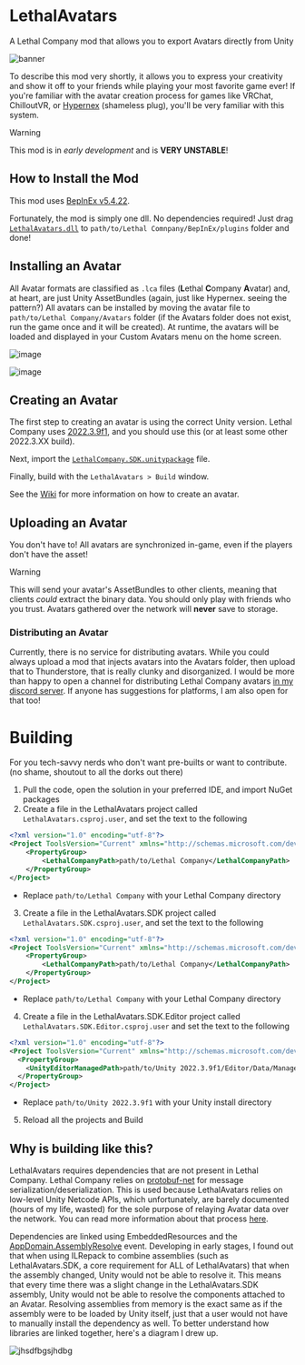 # LethalAvatars
A Lethal Company mod that allows you to export Avatars directly from Unity

![banner](https://github.com/200Tigersbloxed/LethalAvatars/assets/45884377/763ab7a5-4a54-4c9f-9289-6dc536b6f16d)

To describe this mod very shortly, it allows you to express your creativity and show it off to your friends while playing your most favorite game ever! If you're familiar with the avatar creation process for games like VRChat, ChilloutVR, or [Hypernex](https://www.hypernex.dev/) (shameless plug), you'll be very familiar with this system.

> [!WARNING]
> This mod is in *early development* and is **VERY UNSTABLE**!

## How to Install the Mod

This mod uses [BepInEx v5.4.22](https://github.com/BepInEx/BepInEx/releases/tag/v5.4.22).

Fortunately, the mod is simply one dll. No dependencies required! Just drag [`LethalAvatars.dll`](https://github.com/200Tigersbloxed/LethalAvatars/releases/download/0.1.1/LethalAvatars.dll) to `path/to/Lethal Comnpany/BepInEx/plugins` folder and done!

## Installing an Avatar

All Avatar formats are classified as `.lca` files (**L**ethal **C**ompany **A**vatar) and, at heart, are just Unity AssetBundles (again, just like Hypernex. seeing the pattern?) All avatars can be installed by moving the avatar file to `path/to/Lethal Company/Avatars` folder (if the Avatars folder does not exist, run the game once and it will be created). At runtime, the avatars will be loaded and displayed in your Custom Avatars menu on the home screen.

![image](https://github.com/200Tigersbloxed/LethalAvatars/assets/45884377/4bb9586c-54b1-4214-b296-a48ad79b958e)

![image](https://github.com/200Tigersbloxed/LethalAvatars/assets/45884377/71cf3950-4a89-4283-a4d3-6447e4c4011f)

## Creating an Avatar

The first step to creating an avatar is using the correct Unity version. Lethal Company uses [2022.3.9f1](https://unity.com/releases/editor/whats-new/2022.3.9), and you should use this (or at least some other 2022.3.XX build).

Next, import the [`LethalCompany.SDK.unitypackage`](https://github.com/200Tigersbloxed/LethalAvatars/releases/download/0.1.1/LethalAvatars.SDK.unitypackage) file. 

Finally, build with the `LethalAvatars > Build` window.

See the [Wiki](https://github.com/200Tigersbloxed/LethalAvatars/wiki) for more information on how to create an avatar.

## Uploading an Avatar

You don't have to! All avatars are synchronized in-game, even if the players don't have the asset!

> [!WARNING]  
> This will send your avatar's AssetBundles to other clients, meaning that clients *could* extract the binary data. You should only play with friends who you trust.
> Avatars gathered over the network will **never** save to storage.

### Distributing an Avatar

Currently, there is no service for distributing avatars. While you could always upload a mod that injects avatars into the Avatars folder, then upload that to Thunderstore, that is really clunky and disorganized. I would be more than happy to open a channel for distributing Lethal Company avatars [in my discord server](https://fortnite.lol/discord). If anyone has suggestions for platforms, I am also open for that too!

# Building

For you tech-savvy nerds who don't want pre-builts or want to contribute. (no shame, shoutout to all the dorks out there)

1. Pull the code, open the solution in your preferred IDE, and import NuGet packages
2. Create a file in the LethalAvatars project called `LethalAvatars.csproj.user`, and set the text to the following
```xml
<?xml version="1.0" encoding="utf-8"?>
<Project ToolsVersion="Current" xmlns="http://schemas.microsoft.com/developer/msbuild/2003">
    <PropertyGroup>
        <LethalCompanyPath>path/to/Lethal Company</LethalCompanyPath>
    </PropertyGroup>
</Project>
```
  + Replace `path/to/Lethal Company` with your Lethal Company directory
3. Create a file in the LethalAvatars.SDK project called `LethalAvatars.SDK.csproj.user`, and set the text to the following
```xml
<?xml version="1.0" encoding="utf-8"?>
<Project ToolsVersion="Current" xmlns="http://schemas.microsoft.com/developer/msbuild/2003">
    <PropertyGroup>
        <LethalCompanyPath>path/to/Lethal Company</LethalCompanyPath>
    </PropertyGroup>
</Project>
```
  + Replace `path/to/Lethal Company` with your Lethal Company directory
4. Create a file in the LethalAvatars.SDK.Editor project called `LethalAvatars.SDK.Editor.csproj.user` and set the text to the following
```xml
<?xml version="1.0" encoding="utf-8"?>
<Project ToolsVersion="Current" xmlns="http://schemas.microsoft.com/developer/msbuild/2003">
  <PropertyGroup>
    <UnityEditorManagedPath>path/to/Unity 2022.3.9f1/Editor/Data/Managed</UnityEditorManagedPath>
  </PropertyGroup>
</Project>
```
  + Replace `path/to/Unity 2022.3.9f1` with your Unity install directory
5. Reload all the projects and Build

## Why is building like this?

LethalAvatars requires dependencies that are not present in Lethal Company. Lethal Company relies on [protobuf-net](https://github.com/protobuf-net/protobuf-net) for message serialization/deserialization. This is used because LethalAvatars relies on low-level Unity Netcode APIs, which unfortunately, are barely documented (hours of my life, wasted) for the sole purpose of relaying Avatar data over the network. You can read more information about that process [here](https://forum.unity.com/threads/issue-sending-dynamic-data-possibly-bad-design-on-my-part-reading-past-end-of-buffer-error.1215117/#post-7834923).

Dependencies are linked using EmbeddedResources and the [AppDomain.AssemblyResolve](https://learn.microsoft.com/en-us/dotnet/api/system.appdomain.assemblyresolve?view=netframework-4.8) event. Developing in early stages, I found out that when using ILRepack to combine assemblies (such as LethalAvatars.SDK, a core requirement for ALL of LethalAvatars) that when the assembly changed, Unity would not be able to resolve it. This means that every time there was a slight change in the LethalAvatars.SDK assembly, Unity would not be able to resolve the components attached to an Avatar. Resolving assemblies from memory is the exact same as if the assembly were to be loaded by Unity itself, just that a user would not have to manually install the dependency as well. To better understand how libraries are linked together, here's a diagram I drew up.

![jhsdfbgsjhdbg](https://github.com/200Tigersbloxed/LethalAvatars/assets/45884377/7335312f-7309-470d-aa7e-d651101da3bf)
